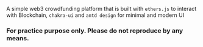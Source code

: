 A simple web3 crowdfunding platform that is built with `ethers.js` to interact with Blockchain, `chakra-ui` and `antd design` for minimal and modern UI

### For practice purpose only. Please do not reproduce by any means.
